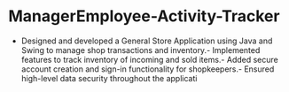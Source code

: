 # ManagerEmployee-Activity-Tracker
- Designed and developed a General Store Application using Java and Swing to manage shop transactions  and inventory.- Implemented features to track inventory of incoming and sold items.- Added secure account creation and sign-in functionality for shopkeepers.- Ensured high-level data security throughout the applicati
